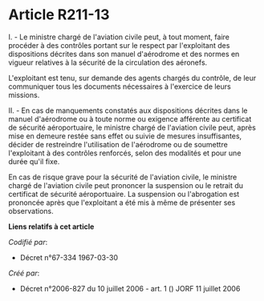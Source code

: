 # Article R211-13

I. - Le ministre chargé de l'aviation civile peut, à tout moment, faire procéder à des contrôles portant sur le respect par
l'exploitant des dispositions décrites dans son manuel d'aérodrome et des normes en vigueur relatives à la sécurité de la
circulation des aéronefs.

L'exploitant est tenu, sur demande des agents chargés du contrôle, de leur communiquer tous les documents nécessaires à
l'exercice de leurs missions.

II. - En cas de manquements constatés aux dispositions décrites dans le manuel d'aérodrome ou à toute norme ou exigence
afférente au certificat de sécurité aéroportuaire, le ministre chargé de l'aviation civile peut, après mise en demeure restée
sans effet ou suivie de mesures insuffisantes, décider de restreindre l'utilisation de l'aérodrome ou de soumettre
l'exploitant à des contrôles renforcés, selon des modalités et pour une durée qu'il fixe.

En cas de risque grave pour la sécurité de l'aviation civile, le ministre chargé de l'aviation civile peut prononcer la
suspension ou le retrait du certificat de sécurité aéroportuaire. La suspension ou l'abrogation est prononcée après que
l'exploitant a été mis à même de présenter ses observations.

**Liens relatifs à cet article**

_Codifié par_:

  - Décret n°67-334 1967-03-30

_Créé par_:

  - Décret n°2006-827 du 10 juillet 2006 - art. 1 () JORF 11 juillet 2006
